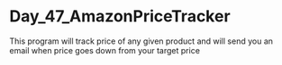 # Day_47_AmazonPriceTracker
This program will track price of any given product and will send you an email when price goes down from your target price
